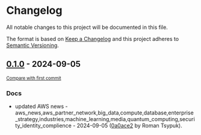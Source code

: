 # Changelog

All notable changes to this project will be documented in this file.

The format is based on [Keep a Changelog](http://keepachangelog.com/en/1.0.0/)
and this project adheres to [Semantic Versioning](http://semver.org/spec/v2.0.0.html).

<!-- insertion marker -->
## [0.1.0](https://github.com/tsypuk/aws-news/releases/tag/ver-2024-09-050.1.0) - 2024-09-05

<small>[Compare with first commit](https://github.com/tsypuk/aws-news/compare/cb1a4562efc3423aa759cb8df9d338474a8c459a...ver-2024-09-05)</small>

### Docs

- updated AWS news - aws_news,aws_partner_network,big_data,compute,database,enterprise_strategy,industries,machine_learning,media,quantum_computing,security_identity_complience - 2024-09-05 ([0a0ace2](https://github.com/tsypuk/aws-news/commit/0a0ace20cf8fd54ab5599e20d9409591814b1e93) by Roman Tsypuk).

